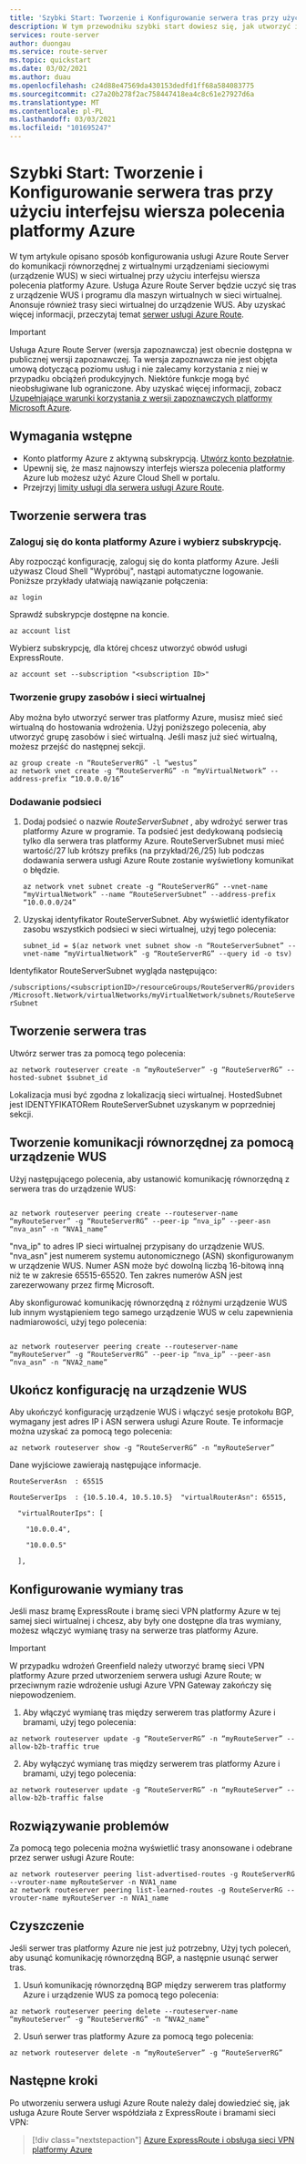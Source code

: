 ```yaml
---
title: 'Szybki Start: Tworzenie i Konfigurowanie serwera tras przy użyciu interfejsu wiersza polecenia platformy Azure'
description: W tym przewodniku szybki start dowiesz się, jak utworzyć i skonfigurować serwer tras przy użyciu interfejsu wiersza polecenia platformy Azure.
services: route-server
author: duongau
ms.service: route-server
ms.topic: quickstart
ms.date: 03/02/2021
ms.author: duau
ms.openlocfilehash: c24d88e47569da430153dedfd1ff68a584083775
ms.sourcegitcommit: c27a20b278f2ac758447418ea4c8c61e27927d6a
ms.translationtype: MT
ms.contentlocale: pl-PL
ms.lasthandoff: 03/03/2021
ms.locfileid: "101695247"
---
```

# <a name="quickstart-create-and-configure-route-server-using-azure-cli"></a>Szybki Start: Tworzenie i Konfigurowanie serwera tras przy użyciu interfejsu wiersza polecenia platformy Azure 

W tym artykule opisano sposób konfigurowania usługi Azure Route Server do komunikacji równorzędnej z wirtualnymi urządzeniami sieciowymi (urządzenie WUS) w sieci wirtualnej przy użyciu interfejsu wiersza polecenia platformy Azure. Usługa Azure Route Server będzie uczyć się tras z urządzenie WUS i programu dla maszyn wirtualnych w sieci wirtualnej. Anonsuje również trasy sieci wirtualnej do urządzenie WUS. Aby uzyskać więcej informacji, przeczytaj temat [serwer usługi Azure Route](overview.md).

> [!IMPORTANT]
> Usługa Azure Route Server (wersja zapoznawcza) jest obecnie dostępna w publicznej wersji zapoznawczej.
> Ta wersja zapoznawcza nie jest objęta umową dotyczącą poziomu usług i nie zalecamy korzystania z niej w przypadku obciążeń produkcyjnych. Niektóre funkcje mogą być nieobsługiwane lub ograniczone.
> Aby uzyskać więcej informacji, zobacz [Uzupełniające warunki korzystania z wersji zapoznawczych platformy Microsoft Azure](https://azure.microsoft.com/support/legal/preview-supplemental-terms/).

##  <a name="prerequisites"></a>Wymagania wstępne 

* Konto platformy Azure z aktywną subskrypcją. [Utwórz konto bezpłatnie](https://azure.microsoft.com/free/?WT.mc_id=A261C142F). 
* Upewnij się, że masz najnowszy interfejs wiersza polecenia platformy Azure lub możesz użyć Azure Cloud Shell w portalu. 
* Przejrzyj [limity usługi dla serwera usługi Azure Route](route-server-faq.md#limitations). 

##  <a name="create-a-route-server"></a>Tworzenie serwera tras 

###  <a name="sign-in-to-your-azure-account-and-select-your-subscription"></a>Zaloguj się do konta platformy Azure i wybierz subskrypcję. 

Aby rozpocząć konfigurację, zaloguj się do konta platformy Azure. Jeśli używasz Cloud Shell "Wypróbuj", nastąpi automatyczne logowanie. Poniższe przykłady ułatwiają nawiązanie połączenia:

```azurecli-interactive
az login
```

Sprawdź subskrypcje dostępne na koncie.

```azurecli-interactive
az account list
```

Wybierz subskrypcję, dla której chcesz utworzyć obwód usługi ExpressRoute.

```azurecli-interactive
az account set --subscription "<subscription ID>"
```

### <a name="create-a-resource-group-and-virtual-network"></a>Tworzenie grupy zasobów i sieci wirtualnej 

Aby można było utworzyć serwer tras platformy Azure, musisz mieć sieć wirtualną do hostowania wdrożenia. Użyj poniższego polecenia, aby utworzyć grupę zasobów i sieć wirtualną. Jeśli masz już sieć wirtualną, możesz przejść do następnej sekcji.

```azurecli-interactive
az group create -n “RouteServerRG” -l “westus” 
az network vnet create -g “RouteServerRG” -n “myVirtualNetwork” --address-prefix “10.0.0.0/16” 
``` 

### <a name="add-a-subnet"></a>Dodawanie podsieci 

1. Dodaj podsieć o nazwie *RouteServerSubnet* , aby wdrożyć serwer tras platformy Azure w programie. Ta podsieć jest dedykowaną podsiecią tylko dla serwera tras platformy Azure. RouteServerSubnet musi mieć wartość/27 lub krótszy prefiks (na przykład/26,/25) lub podczas dodawania serwera usługi Azure Route zostanie wyświetlony komunikat o błędzie.

    ```azurecli-interactive 
    az network vnet subnet create -g “RouteServerRG” --vnet-name “myVirtualNetwork” --name “RouteServerSubnet” --address-prefix “10.0.0.0/24”  
    ``` 

1. Uzyskaj identyfikator RouteServerSubnet. Aby wyświetlić identyfikator zasobu wszystkich podsieci w sieci wirtualnej, użyj tego polecenia: 

    ```azurecli-interactive 
    subnet_id = $(az network vnet subnet show -n “RouteServerSubnet” --vnet-name “myVirtualNetwork” -g “RouteServerRG” --query id -o tsv) 
    ``` 

Identyfikator RouteServerSubnet wygląda następująco: 

`/subscriptions/<subscriptionID>/resourceGroups/RouteServerRG/providers/Microsoft.Network/virtualNetworks/myVirtualNetwork/subnets/RouteServerSubnet`

## <a name="create-the-route-server"></a>Tworzenie serwera tras 

Utwórz serwer tras za pomocą tego polecenia: 

```azurecli-interactive
az network routeserver create -n “myRouteServer” -g “RouteServerRG” --hosted-subnet $subnet_id  
``` 

Lokalizacja musi być zgodna z lokalizacją sieci wirtualnej. HostedSubnet jest IDENTYFIKATORem RouteServerSubnet uzyskanym w poprzedniej sekcji. 

## <a name="create-peering-with-an-nva"></a>Tworzenie komunikacji równorzędnej za pomocą urządzenie WUS 

Użyj następującego polecenia, aby ustanowić komunikację równorzędną z serwera tras do urządzenie WUS: 

```azurecli-interactive 

az network routeserver peering create --routeserver-name “myRouteServer” -g “RouteServerRG” --peer-ip “nva_ip” --peer-asn “nva_asn” -n “NVA1_name” 

``` 

"nva_ip" to adres IP sieci wirtualnej przypisany do urządzenie WUS. "nva_asn" jest numerem systemu autonomicznego (ASN) skonfigurowanym w urządzenie WUS. Numer ASN może być dowolną liczbą 16-bitową inną niż te w zakresie 65515-65520. Ten zakres numerów ASN jest zarezerwowany przez firmę Microsoft. 

Aby skonfigurować komunikację równorzędną z różnymi urządzenie WUS lub innym wystąpieniem tego samego urządzenie WUS w celu zapewnienia nadmiarowości, użyj tego polecenia:

```azurecli-interactive 

az network routeserver peering create --routeserver-name “myRouteServer” -g “RouteServerRG” --peer-ip “nva_ip” --peer-asn “nva_asn” -n “NVA2_name” 
``` 

## <a name="complete-the-configuration-on-the-nva"></a>Ukończ konfigurację na urządzenie WUS 

Aby ukończyć konfigurację urządzenie WUS i włączyć sesje protokołu BGP, wymagany jest adres IP i ASN serwera usługi Azure Route. Te informacje można uzyskać za pomocą tego polecenia: 

```azurecli-interactive 
az network routeserver show -g “RouteServerRG” -n “myRouteServer” 
``` 

Dane wyjściowe zawierają następujące informacje. 

```azurecli-interactive 
RouteServerAsn  : 65515 

RouteServerIps  : {10.5.10.4, 10.5.10.5}  "virtualRouterAsn": 65515, 

  "virtualRouterIps": [ 

    "10.0.0.4", 

    "10.0.0.5" 

  ], 

``` 

## <a name="configure-route-exchange"></a>Konfigurowanie wymiany tras 

Jeśli masz bramę ExpressRoute i bramę sieci VPN platformy Azure w tej samej sieci wirtualnej i chcesz, aby były one dostępne dla tras wymiany, możesz włączyć wymianę trasy na serwerze tras platformy Azure.

> [!IMPORTANT]
> W przypadku wdrożeń Greenfield należy utworzyć bramę sieci VPN platformy Azure przed utworzeniem serwera usługi Azure Route; w przeciwnym razie wdrożenie usługi Azure VPN Gateway zakończy się niepowodzeniem.
> 

1. Aby włączyć wymianę tras między serwerem tras platformy Azure i bramami, użyj tego polecenia:

```azurecli-interactive 
az network routeserver update -g “RouteServerRG” -n “myRouteServer” --allow-b2b-traffic true 

``` 

2. Aby wyłączyć wymianę tras między serwerem tras platformy Azure i bramami, użyj tego polecenia:

```azurecli-interactive
az network routeserver update -g “RouteServerRG” -n “myRouteServer” --allow-b2b-traffic false 
``` 

## <a name="troubleshooting"></a>Rozwiązywanie problemów 

Za pomocą tego polecenia można wyświetlić trasy anonsowane i odebrane przez serwer usługi Azure Route:

```azurecli-interactive 
az network routeserver peering list-advertised-routes -g RouteServerRG --vrouter-name myRouteServer -n NVA1_name 
az network routeserver peering list-learned-routes -g RouteServerRG --vrouter-name myRouteServer -n NVA1_name 
``` 

## <a name="clean-up"></a>Czyszczenie 

Jeśli serwer tras platformy Azure nie jest już potrzebny, Użyj tych poleceń, aby usunąć komunikację równorzędną BGP, a następnie usunąć serwer tras. 

1. Usuń komunikację równorzędną BGP między serwerem tras platformy Azure i urządzenie WUS za pomocą tego polecenia:

```azurecli-interactive
az network routeserver peering delete --routeserver-name “myRouteServer” -g “RouteServerRG” -n “NVA2_name” 
``` 

2. Usuń serwer tras platformy Azure za pomocą tego polecenia: 

```azurecli-interactive 
az network routeserver delete -n “myRouteServer” -g “RouteServerRG” 
``` 

## <a name="next-steps"></a>Następne kroki

Po utworzeniu serwera usługi Azure Route należy dalej dowiedzieć się, jak usługa Azure Route Server współdziała z ExpressRoute i bramami sieci VPN: 

> [!div class="nextstepaction"]
> [Azure ExpressRoute i obsługa sieci VPN platformy Azure](expressroute-vpn-support.md)
 
